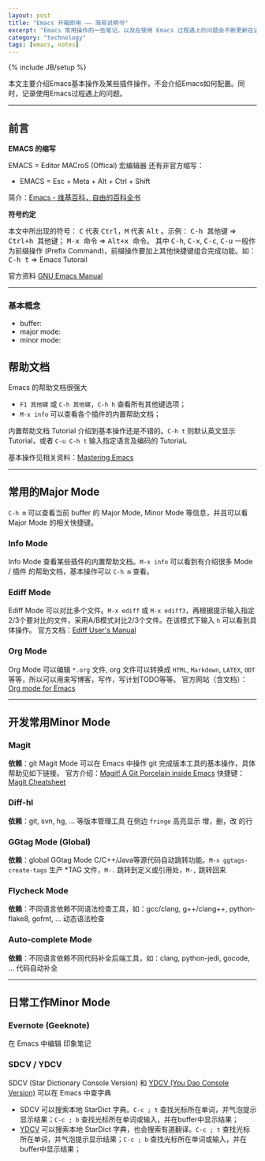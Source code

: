 ```yaml
---
layout: post
title: "Emacs 开箱即用 —— 简易说明书"
excerpt: "Emacs 常用操作的一些笔记，以及在使用 Emacs 过程遇上的问题会不断更新在这里。"
category: "technology"
tags: [emacs, notes]
---
```

{% include JB/setup %}

本文主要介绍Emacs基本操作及某些插件操作，不会介绍Emacs如何配置。同时，记录使用Emacs过程遇上的问题。

---

## 前言

**EMACS 的缩写**

EMACS = Editor MACroS (Offical) 宏编辑器
还有非官方缩写：

- EMACS = Esc + Meta + Alt + Ctrl + Shift

简介：[Emacs - 维基百科，自由的百科全书](https://zh.wikipedia.org/wiki/Emacs)

**符号约定**

本文中所出现的符号： <kbd>C</kbd> 代表 <kbd>Ctrl</kbd>，<kbd>M</kbd> 代表 <kbd>Alt</kbd> 。示例： <kbd>C-h 其他键</kbd> => <kbd>Ctrl+h 其他键</kbd>； <kbd>M-x 命令</kbd> => <kbd>Alt+x 命令</kbd>。
其中 <kbd>C-h</kbd>, <kbd>C-x</kbd>, <kbd>C-c</kbd>, <kbd>C-u</kbd> 一般作为前缀操作 (Prefix Command)，前缀操作要加上其他快捷键组合完成功能。如： <kbd>C-h t</kbd> => Emacs Tutorail

官方资料 [GNU Emacs Manual](http://www.gnu.org/software/emacs/manual/html_node/emacs/index.html#Top )

---

### 基本概念

- buffer: 
- major mode: 
- minor mode: 

## 帮助文档

Emacs 的帮助文档很强大

+ `F1 其他键` 或 `C-h 其他键`，`C-h h` 查看所有其他键选项；
+ `M-x info` 可以查看各个插件的内置帮助文档；

内置帮助文档 Tutorial 介绍到基本操作还是不错的。`C-h t` 则默认英文显示 Tutorial，或者 `C-u C-h t` 输入指定语言及编码的 Tutorial。

<!-- TODO -->
基本操作见相关资料：[Mastering Emacs](https://www.masteringemacs.org/)

---

## 常用的Major Mode

`C-h m` 可以查看当前 buffer 的 Major Mode, Minor Mode 等信息，并且可以看 Major Mode 的相关快捷键。

### Info Mode

Info Mode 查看某些插件的内置帮助文档。`M-x info` 可以看到有介绍很多 Mode / 插件 的帮助文档，基本操作可以 `C-h m` 查看。

### Ediff Mode

Ediff Mode 可以对比多个文件。`M-x ediff` 或 `M-x ediff3`，再根据提示输入指定2/3个要对比的文件，采用A/B模式对比2/3个文件。在该模式下输入 `h` 可以看到具体操作。
官方文档：[Ediff User's Manual](http://www.chemie.fu-berlin.de/chemnet/use/info/ediff/ediff.html )

### Org Mode

Org Mode 可以编辑 `*.org` 文件, org 文件可以转换成 `HTML`, `Markdown`, `LATEX`, `ODT` 等等，所以可以用来写博客，写作，写计划TODO等等。
官方网站（含文档）：[Org mode for Emacs](http://orgmode.org/)

---

## 开发常用Minor Mode

### Magit

**依赖**：git
Magit Mode 可以在 Emacs 中操作 git 完成版本工具的基本操作，具体帮助见如下链接。
官方介绍：[Magit! A Git Porcelain inside Emacs](http://magit.vc/)
快捷键：[Magit Cheatsheet](http://daemianmack.com/magit-cheatsheet.html)

### Diff-hl

**依赖**：git, svn, hg, ... 等版本管理工具
在侧边 `fringe` 高亮显示 增，删，改 的行

### GGtag Mode (Global)

**依赖**：global
GGtag Mode C/C++/Java等源代码自动跳转功能。`M-x ggtags-create-tags` 生产 *TAG 文件，`M-.` 跳转到定义或引用处，`M-,` 跳转回来

### Flycheck Mode

**依赖**：不同语言依赖不同语法检查工具，如：gcc/clang, g++/clang++, python-flake8, gofmt, ...
动态语法检查

### Auto-complete Mode

**依赖**：不同语言依赖不同代码补全后端工具，如：clang, python-jedi, gocode, ...
代码自动补全

---

## 日常工作Minor Mode

### Evernote (Geeknote)

在 Emacs 中编辑 印象笔记

### SDCV / YDCV

SDCV (Star Dictionary Console Version) 和 [YDCV (You Dao Console Version)](https://github.com/zhenglinj/ydcv-el) 可以在 Emacs 中查字典

- SDCV 可以搜索本地 StarDict 字典。`C-c ; t` 查找光标所在单词，并气泡提示显示结果；`C-c ; b` 查找光标所在单词或输入，并在buffer中显示结果；
- [YDCV](https://github.com/zhenglinj/ydcv-el) 可以搜索本地 StarDict 字典，也会搜索有道翻译。`C-c ; t` 查找光标所在单词，并气泡提示显示结果；`C-c ; b` 查找光标所在单词或输入，并在buffer中显示结果；
